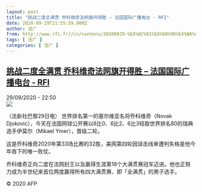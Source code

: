 ```yaml
---
layout: post
title: "挑战二度全满贯 乔科维奇法网旗开得胜 – 法国国际广播电台 - RFI"
date: 2020-09-29T21:55:59.000Z
author: 法广
from: http://www.rfi.fr//cn/contenu/20200929-%E6%8C%91%E6%88%98%E4%BA%8C%E5%BA%A6%E5%85%A8%E6%BB%A1%E8%B4%AF-%E4%B9%94%E7%A7%91%E7%BB%B4%E5%A5%87%E6%B3%95%E7%BD%91%E6%97%97%E5%BC%80%E5%BE%97%E8%83%9C
tags: [ 法广 ]
categories: [ 法广 ]
---
```

<!--1601416559000-->
[挑战二度全满贯 乔科维奇法网旗开得胜 – 法国国际广播电台 - RFI](http://www.rfi.fr//cn/contenu/20200929-%E6%8C%91%E6%88%98%E4%BA%8C%E5%BA%A6%E5%85%A8%E6%BB%A1%E8%B4%AF-%E4%B9%94%E7%A7%91%E7%BB%B4%E5%A5%87%E6%B3%95%E7%BD%91%E6%97%97%E5%BC%80%E5%BE%97%E8%83%9C)
------

<div>
<div>29/09/2020 - 22:50</div><img src="https://s.rfi.fr/media/display/ff81d06e-0296-11eb-8a0d-005056a964fe/w:310/p:16x9/spo0001b.200930045002.jpg"><div class="t-content__body u-clearfix">            <p>（法新社巴黎29日电）    世界排名第一的塞尔维亚名将乔科维奇（Novak Djokovic），今天在法国网球公开赛以6比0、6比2、6比3轻取世界排名80的瑞典选手伊莫尔（Mikael Ymer），晋级二轮。</p><p>    这是乔科维奇2020年第33场比赛的32胜，美网第四轮因误击线审遭判失格是他今年吞下的唯一败仗。</p><p>    乔科维奇正向二度在法网封王以及赢得生涯第18个大满贯赛冠军迈进。他也正努力成为半世纪来首位两度赢得所有四大满贯赛、即「全满贯」的男子选手。</p><p></p>            <p class="t-copyright">© 2020 AFP</p>        </div>
</div>
